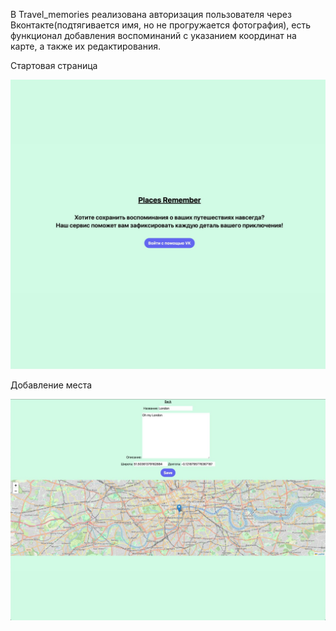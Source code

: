 В Travel_memories реализована авторизация пользователя через Вконтакте(подтягивается имя, но не прогружается фотография), есть функционал добавления воспоминаний с указанием координат на карте, а также их редактирования.

Стартовая страница

![alt text](https://github.com/Bluefire137/Travel_memories/blob/main/home.jpg)

Добавление места

![alt text](https://github.com/Bluefire137/Travel_memories/blob/main/add_memory.jpg)
